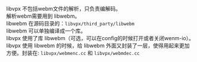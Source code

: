libvpx 不包括webm文件的解析，只负责编解码。  
解析webm需要用到 libwebm。  
libwebm 在源码目录的：`libvpx/third_party/libwebm`  
libwebm 可以单独编译成一个库。  
libvpx 使用了库 libwebm（可选，可以在config的时候打开或者关闭wenm-io）。  
libvpx 使用 libwebm 的时候，给 libwebm 外面又封装了一层，使得用起来更加方便。封装在: `libvpx/webmenc.cc`  和 `libvpx/webmdec.cc`  
